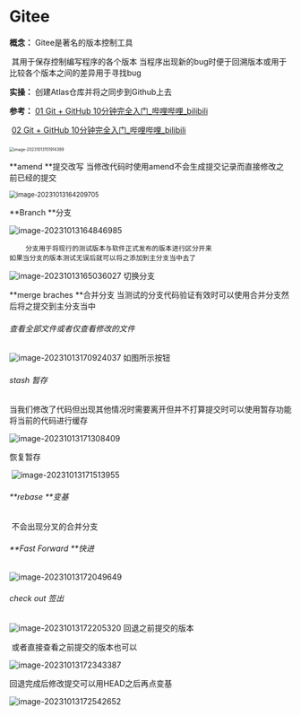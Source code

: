 # Gitee

**概念：**	Gitee是著名的版本控制工具

​				其用于保存控制编写程序的各个版本	当程序出现新的bug时便于回溯版本或用于比较各个版本之间的差异用于寻找bug

**实操：**	创建Atlas仓库并将之同步到Github上去



**参考：**	[01 Git + GitHub 10分钟完全入门_哔哩哔哩_bilibili](https://www.bilibili.com/video/BV1KD4y1S7FL/?spm_id_from=333.880.my_history.page.click&vd_source=e68413ee6f7a7b0a120138c50e83ea1e)

​				[02 Git + GitHub 10分钟完全入门_哔哩哔哩_bilibili](https://www.bilibili.com/video/BV1hA411v7qX/?spm_id_from=333.788.recommend_more_video.3)



​				<img src="C:\Users\Hollow\AppData\Roaming\Typora\typora-user-images\image-20231013151914389.png" alt="image-20231013151914389" style="zoom:50%;" />



**amend	**提交改写 	当修改代码时使用amend不会生成提交记录而直接修改之前已经的提交

<img src="D:\桌面\Learn\Learn_Language\Gitee\assets\image-20231013164209705.png" alt="image-20231013164209705" style="zoom: 80%;" />



**Branch	**分支  	

![image-20231013164846985](D:\桌面\Learn\Learn_Language\Gitee\assets\image-20231013164846985.png)

```
	分支用于将现行的测试版本与软件正式发布的版本进行区分开来	
如果当分支的版本测试无误后就可以将之添加到主分支当中去了
```

![image-20231013165036027](D:\桌面\Learn\Learn_Language\Gitee\assets\image-20231013165036027.png) 切换分支





**merge braches	**合并分支	当测试的分支代码验证有效时可以使用合并分支然后将之提交到主分支当中



###### 查看全部文件或者仅查看修改的文件

![image-20231013170924037](D:\桌面\Learn\Learn_Language\Gitee\assets\image-20231013170924037.png) 如图所示按钮



###### stash	暂存

​	当我们修改了代码但出现其他情况时需要离开但并不打算提交时可以使用暂存功能将当前的代码进行缓存

![image-20231013171308409](D:\桌面\Learn\Learn_Language\Gitee\assets\image-20231013171308409.png)

恢复暂存

​	![image-20231013171513955](D:\桌面\Learn\Learn_Language\Gitee\assets\image-20231013171513955.png)

###### **rebase	**变基

​	不会出现分叉的合并分支

###### **Fast Forward	**快进

![image-20231013172049649](D:\桌面\Learn\Learn_Language\Gitee\assets\image-20231013172049649.png) 



###### check out	签出

![image-20231013172205320](D:\桌面\Learn\Learn_Language\Gitee\assets\image-20231013172205320.png) 	回退之前提交的版本

​	或者直接查看之前提交的版本也可以

![image-20231013172343387](D:\桌面\Learn\Learn_Language\Gitee\assets\image-20231013172343387.png)    

回退完成后修改提交可以用HEAD之后再点变基

![image-20231013172542652](D:\桌面\Learn\Learn_Language\Gitee\assets\image-20231013172542652.png) 







